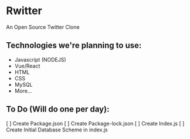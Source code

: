 # Rwitter
An Open Source Twitter Clone

## Technologies we're planning to use:

- Javascript (NODEJS)
- Vue/React
- HTML
- CSS
- MySQL
- More...

## To Do (Will do one per day):

[ ] Create Package.json
[ ] Create Package-lock.json
[ ] Create Index.js
[ ] Create Initial Database Scheme in index.js

